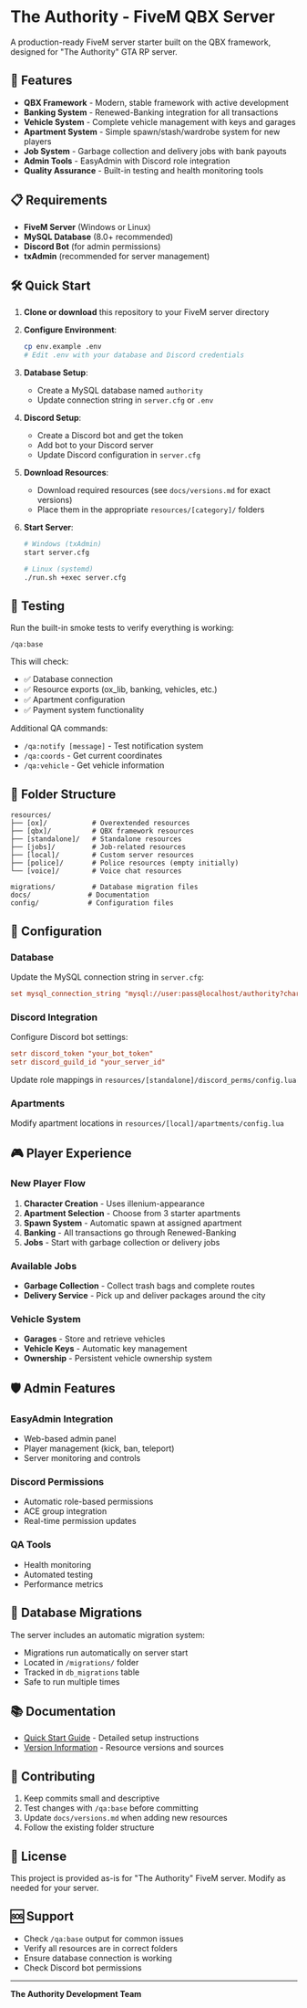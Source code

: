 # The Authority - FiveM QBX Server

A production-ready FiveM server starter built on the QBX framework, designed for "The Authority" GTA RP server.

## 🚀 Features

- **QBX Framework** - Modern, stable framework with active development
- **Banking System** - Renewed-Banking integration for all transactions
- **Vehicle System** - Complete vehicle management with keys and garages
- **Apartment System** - Simple spawn/stash/wardrobe system for new players
- **Job System** - Garbage collection and delivery jobs with bank payouts
- **Admin Tools** - EasyAdmin with Discord role integration
- **Quality Assurance** - Built-in testing and health monitoring tools

## 📋 Requirements

- **FiveM Server** (Windows or Linux)
- **MySQL Database** (8.0+ recommended)
- **Discord Bot** (for admin permissions)
- **txAdmin** (recommended for server management)

## 🛠️ Quick Start

1. **Clone or download** this repository to your FiveM server directory

2. **Configure Environment**:
   ```bash
   cp env.example .env
   # Edit .env with your database and Discord credentials
   ```

3. **Database Setup**:
   - Create a MySQL database named `authority`
   - Update connection string in `server.cfg` or `.env`

4. **Discord Setup**:
   - Create a Discord bot and get the token
   - Add bot to your Discord server
   - Update Discord configuration in `server.cfg`

5. **Download Resources**:
   - Download required resources (see `docs/versions.md` for exact versions)
   - Place them in the appropriate `resources/[category]/` folders

6. **Start Server**:
   ```bash
   # Windows (txAdmin)
   start server.cfg
   
   # Linux (systemd)
   ./run.sh +exec server.cfg
   ```

## 🧪 Testing

Run the built-in smoke tests to verify everything is working:

```
/qa:base
```

This will check:
- ✅ Database connection
- ✅ Resource exports (ox_lib, banking, vehicles, etc.)
- ✅ Apartment configuration
- ✅ Payment system functionality

Additional QA commands:
- `/qa:notify [message]` - Test notification system
- `/qa:coords` - Get current coordinates
- `/qa:vehicle` - Get vehicle information

## 📁 Folder Structure

```
resources/
├── [ox]/           # Overextended resources
├── [qbx]/          # QBX framework resources  
├── [standalone]/   # Standalone resources
├── [jobs]/         # Job-related resources
├── [local]/        # Custom server resources
├── [police]/       # Police resources (empty initially)
└── [voice]/        # Voice chat resources

migrations/         # Database migration files
docs/              # Documentation
config/            # Configuration files
```

## 🔧 Configuration

### Database
Update the MySQL connection string in `server.cfg`:
```cfg
set mysql_connection_string "mysql://user:pass@localhost/authority?charset=utf8mb4"
```

### Discord Integration
Configure Discord bot settings:
```cfg
setr discord_token "your_bot_token"
setr discord_guild_id "your_server_id"
```

Update role mappings in `resources/[standalone]/discord_perms/config.lua`

### Apartments
Modify apartment locations in `resources/[local]/apartments/config.lua`

## 🎮 Player Experience

### New Player Flow
1. **Character Creation** - Uses illenium-appearance
2. **Apartment Selection** - Choose from 3 starter apartments
3. **Spawn System** - Automatic spawn at assigned apartment
4. **Banking** - All transactions go through Renewed-Banking
5. **Jobs** - Start with garbage collection or delivery jobs

### Available Jobs
- **Garbage Collection** - Collect trash bags and complete routes
- **Delivery Service** - Pick up and deliver packages around the city

### Vehicle System
- **Garages** - Store and retrieve vehicles
- **Vehicle Keys** - Automatic key management
- **Ownership** - Persistent vehicle ownership system

## 🛡️ Admin Features

### EasyAdmin Integration
- Web-based admin panel
- Player management (kick, ban, teleport)
- Server monitoring and controls

### Discord Permissions
- Automatic role-based permissions
- ACE group integration
- Real-time permission updates

### QA Tools
- Health monitoring
- Automated testing
- Performance metrics

## 🔄 Database Migrations

The server includes an automatic migration system:
- Migrations run automatically on server start
- Located in `/migrations/` folder
- Tracked in `db_migrations` table
- Safe to run multiple times

## 📚 Documentation

- [Quick Start Guide](docs/quickstart.md) - Detailed setup instructions
- [Version Information](docs/versions.md) - Resource versions and sources

## 🤝 Contributing

1. Keep commits small and descriptive
2. Test changes with `/qa:base` before committing
3. Update `docs/versions.md` when adding new resources
4. Follow the existing folder structure

## 📄 License

This project is provided as-is for "The Authority" FiveM server. Modify as needed for your server.

## 🆘 Support

- Check `/qa:base` output for common issues
- Verify all resources are in correct folders
- Ensure database connection is working
- Check Discord bot permissions

---

**The Authority Development Team**



